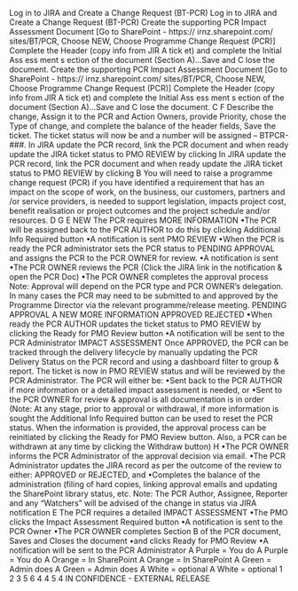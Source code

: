 Log in to JIRA and Create a Change Request (BT-PCR) Log in to JIRA and Create a Change Request (BT-PCR) Create the supporting PCR Impact Assessment Document \[Go to SharePoint - https:// irnz.sharepoint.com/ sites/BT/PCR, Choose NEW, Choose Programme Change Request (PCR)\] Complete the Header (copy info from JIR A tick et) and complete the Initial Ass ess ment s ection of the document (Section A)...Save and C lose the document. Create the supporting PCR Impact Assessment Document \[Go to SharePoint - https:// irnz.sharepoint.com/ sites/BT/PCR, Choose NEW, Choose Programme Change Request (PCR)\] Complete the Header (copy info from JIR A tick et) and complete the Initial Ass ess ment s ection of the document (Section A)...Save and C lose the document. C F Describe the change, Assign it to the PCR and Action Owners, provide Priority, chose the Type of change, and complete the balance of the header fields, Save the ticket. The ticket status will now be and a number will be assigned – BTPCR-###. In JIRA update the PCR record, link the PCR document and when ready update the JIRA ticket status to PMO REVIEW by clicking In JIRA update the PCR record, link the PCR document and when ready update the JIRA ticket status to PMO REVIEW by clicking B You will need to raise a programme change request (PCR) if you have identified a requirement that has an impact on the scope of work, on the business, our customers, partners and /or service providers, is needed to support legislation, impacts project cost, benefit realisation or project outcomes and the project schedule and/or resources. D G E NEW The PCR requires MORE INFORMATION •The PCR will be assigned back to the PCR AUTHOR to do this by clicking Additional Info Required button •A notification is sent PMO REVIEW •When the PCR is ready the PCR administrator sets the PCR status to PENDING APPROVAL and assigns the PCR to the PCR OWNER for review. •A notification is sent •The PCR OWNER reviews the PCR (Click the JIRA link in the notification & open the PCR Doc) •The PCR OWNER completes the approval process Note: Approval will depend on the PCR type and PCR OWNER’s delegation. In many cases the PCR may need to be submitted to and approved by the Programme Director via the relevant programme/release meeting. PENDING APPROVAL A NEW MORE INFORMATION APPROVED REJECTED •When ready the PCR AUTHOR updates the ticket status to PMO REVIEW by clicking the Ready for PMO Review button •A notification will be sent to the PCR Administrator IMPACT ASSESSMENT Once APPROVED, the PCR can be tracked through the delivery lifecycle by manually updating the PCR Delivery Status on the PCR record and using a dashboard filter to group & report. The ticket is now in PMO REVIEW status and will be reviewed by the PCR Administrator. The PCR will either be: •Sent back to the PCR AUTHOR if more information or a detailed impact assessment is needed, or •Sent to the PCR OWNER for review & approval is all documentation is in order (Note: At any stage, prior to approval or withdrawal, if more information is sought the Additional Info Required button can be used to reset the PCR status. When the information is provided, the approval process can be reinitiated by clicking the Ready for PMO Review button. Also, a PCR can be withdrawn at any time by clicking the Withdraw button) H •The PCR OWNER informs the PCR Administrator of the approval decision via email. •The PCR Administrator updates the JIRA record as per the outcome of the review to either: APPROVED or REJECTED, and •Completes the balance of the administration (filing of hard copies, linking approval emails and updating the SharePoint library status, etc. Note: The PCR Author, Assignee, Reporter and any “Watchers” will be advised of the change in status via JIRA notification E The PCR requires a detailed IMPACT ASSESSMENT •The PMO clicks the Impact Assessment Required button •A notification is sent to the PCR Owner •The PCR OWNER completes Section B of the PCR document, Saves and Closes the document •and clicks Ready for PMO Review •A notification will be sent to the PCR Administrator A Purple = You do A Purple = You do A Orange = In SharePoint A Orange = In SharePoint A Green = Admin does A Green = Admin does A White = optional A White = optional 1 2 3 5 6 4 4 5 4 IN CONFIDENCE - EXTERNAL RELEASE